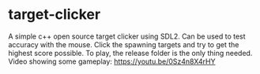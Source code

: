 # target-clicker

A simple c++ open source target clicker using SDL2. Can be used to test accuracy with the mouse. Click the spawning targets and try to get the highest score possible. To play, the release folder is the only thing needed. Video showing some gameplay: https://youtu.be/0Sz4n8X4rHY
